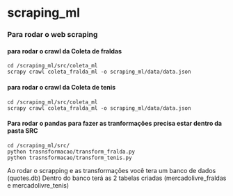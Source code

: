 # scraping_ml

### Para rodar o web scraping 

#### para rodar o crawl da Coleta de fraldas
```
cd /scraping_ml/src/coleta_ml
scrapy crawl coleta_fralda_ml -o scraping_ml/data/data.json  
```

#### para rodar o crawl da Coleta de tenis
```
cd /scraping_ml/src/coleta_ml
scrapy crawl coleta_fralda_ml -o scraping_ml/data/data.json  

```

#### Para rodar o pandas para fazer as tranformações precisa estar dentro da pasta SRC
```
cd /scraping_ml/src/
python trasnsformacao/transform_fralda.py
python trasnsformacao/transform_tenis.py
```

Ao rodar o scrapping e as transformações você tera um banco de dados (quotes.db)
Dentro do banco terá as 2 tabelas criadas (mercadolivre_fraldas e mercadolivre_tenis) 



